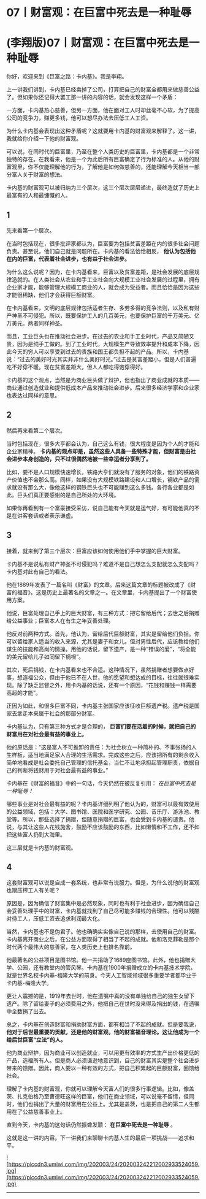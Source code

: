 # 07丨财富观：在巨富中死去是一种耻辱

# (李翔版)07丨财富观：在巨富中死去是一种耻辱

你好，欢迎来到《巨富之路：卡内基》。我是李翔。

上一讲我们讲到，卡内基已经卖掉了公司，打算把自己的财富全都用来做慈善公益了。但如果你还记得大罢工那一讲的内容的话，就会发现这样一个矛盾：

一方面，卡内基热心慈善，但另一方面，他在面对工人时却丝毫不心软，为了提高公司的竞争力，赚更多钱，他可以想尽办法去压低工人工资。

为什么卡内基会表现出这种矛盾呢？这就要用卡内基的财富观来解释了。这一讲，我就给你介绍一下他的财富观。

可以说，在同时代的巨富里，乃至在整个人类历史的巨富里，卡内基都是一个非常独特的存在。在我看来，他是一个为此后所有巨富确定了行为标准的人。从他的财富观里，你不仅能理解他的行为，了解他是如何做慈善的，还能理解今天相当一部分富人关于财富的想法。

卡内基的财富观可以被归纳为三个层次，这三个层次层层递进，最终造就了历史上最富有的人和最慷慨的人。

## 1

先来看第一个层次。

在当时包括现在，很多批评家都认为，巨富要为包括贫富差距在内的很多社会问题负责。甚至说，他们自己就是问题所在。卡内基的看法恰恰相反， **他认为包括他在内的巨富，代表着社会进步，也有益于社会进步。**

为什么这么说呢？因为，在卡内基看来，巨富以及贫富差距，是社会发展的底层规律造就的。在人类社会从农业和手工业社会向大规模工业社会发展的过程里，拥有企业家才能，能够管理大规模工商业的人，就会成为受益者。而且恰恰是因为这些才能很稀缺，他们才会获得巨额财富。

在卡内基看来，文明的底层规律包括适者生存、多劳多得的竞争法则，以及私有财产神圣不可侵犯。所以，既要保护工人的几百美元，也要保护巨富的千万美元、亿万美元。两者同样神圣。

而且，工业巨头也在推动社会进步。在过去的农业和手工业时代，产品又简陋又贵，因为是纯手工做的。到了工业时代，大规模生产导致效率提升和成本下降，因此今天的穷人可以享受到过去的贵族和国王都负担不起的产品。所以，卡内基说：“过去的美好时光其实并非什么美好时光。”过去是贫富差距小，但是人们普遍吃不好穿不暖。现在贫富差距大，但人人都吃得饱穿得好。

卡内基的这个观点，当然是为商业巨头做了辩护，但也指出了商业成就的本质——商业通过创造就业和提供低成本产品来推动社会进步。后来很多经济学家和企业家也表达过同样的意思。

## 2

然后再来看第二个层次。

当时包括现在，很多大亨都会认为，自己这么有钱，很大程度是因为个人的才能和企业家精神。 **卡内基的观点却是，虽然这些人具备一些特殊才能，但财富是由社会进步本身创造的，只不过很偶然地被一些幸运者分享到了。**

比如，要不是人口规模快速增长，铁路大亨们就没有了服务的对象，他们的铁路资产价值也不会那么高。同样，如果没有大规模铁路建设和人口增长，钢铁产品的需求就没有那么大，像他这样的钢铁巨头也不可能赚到这么多钱。各行各业都是如此。巨头们真正要感谢的是自己所处的大环境。

如果你再看到有一个富豪接受采访，说自己能有今天就是运气好，有可能他真的不是在讲客套话或者表示谦虚。

## 3

接着，就来到了第三个层次：巨富应该如何使用他们手中掌握的巨大财富。

卡内基不是说私有财产神圣不可侵犯吗？难道不是自己想怎么支配就怎么支配吗？卡内基对此有自己的看法。

他在1889年发表了一篇名叫《财富》的文章。后来这篇文章的标题被改成了《财富的福音》。这是历史上最著名的文章之一。在文章里，卡内基提出了一个财富使用方案。

他说，巨富处理自己手上的巨大财富，有三种方式：把它留给后代；去世之后捐赠给公益事业；巨富本人在有生之年妥善处理。

他反对前两种方式。首先，他认为，留给后代巨额财富，其实是留给他们负担。你可以留给家人适当的收入来源，尤其是妻子和女儿。但对男性后代，应该教给他们谋生的技能和高尚的情操。用他的话说，留下遗产，是一种“错误的爱”，“将全能的美元留给儿子如同留下祸根”。

其次，死后捐钱，在卡内基看来也不合适。这种情况下，虽然捐赠者想要做点好事，想造福公众，但由于他已不在人世，他的愿望和想达成的目标，往往就很难实现。除了缺乏监督之外，用卡内基的话说，还有一个原因，“花钱和赚钱一样需要高超的才能”。

正因为如此，和很多巨富不同，卡内基主张国家应该征收巨额遗产税。遗产税是国家去拿走本来属于社会的那部分财富。

卡内基认为，只有第三种方式才是合理的， **巨富们要在活着的时候，就把自己的财富用在对社会最有益的事业上。**

他的原话是：“这是富人不可推卸的责任：为社会树立一种简朴的、不事张扬的人生样板，适当地满足家人合理的生活需求。完成这些之后，应该把所有的剩余收入简单地看成是社会委托自己管理的信托基金，当仁不让地承担起管理职责，依据自己的判断将钱财用于对社会最有益的事业。”

卡内基在《财富的福音》中的一句话，今天仍然在被反复引用： *在巨富中死去是一种耻辱！*

哪些事业是对社会最有益的呢？卡内基详细列明了他认为的，财富可以最有效使用的公益领域，包括：大学、图书馆、医院和医学研究、公园、音乐厅、游泳池、教堂等。所以，那些选择了捐赠，但随意捐赠的巨富，也会受到卡内基的谴责。他说，与其让这些人花钱施舍，鼓励不应该鼓励的东西，比如懒惰和不工作，还不如把这些富人扔到大海里。

这三层就是卡内基的财富观。

## 4

这套财富观可以说是自成一套系统，也非常有说服力。但是，为什么说他的财富观也跟压榨工人有关呢？

原因是，因为确信了财富集中是必然现象，同时也有利于社会进步，因为确信自己会妥善处理手中的财富，卡内基就找到了自己尽可能多赚钱的合理性。他可以残酷对待工人，压低工资去追求利润最大化。

当然，卡内基也不是伪君子。他也确确实实像自己说的那样，去使用自己的财富。卡内基离开商业之后，在公益方面取得了相当了不起的成就。他和洛克菲勒是那个时代两个最伟大的慈善家，在人类历史上也排名靠前。

他最著名的公益项目是图书馆。他一共捐助了1689座图书馆。此外，他也捐赠大学、公园，还有教堂内的管风琴。卡内基在1900年捐赠成立的卡内基技术学院，就是世界名校卡内基-梅隆大学的前身。今天人工智能领域很多重要学者都毕业于卡内基-梅隆大学。

更让人震撼的是，1919年去世时，他在遗嘱中真的没有单独给自己的独生女留下遗产。除了留给妻子的必须费用之外，他把自己在世时没来得及捐出的钱，在遗嘱中全数捐了出去。

总之，卡内基在创造财富和捐助财富方面，都有相当了不起的成就。但是要我说， **他对于后世最重要的贡献，还是他的财富观，他的财富福音理论。这让他成为一个给后世巨富“立法”的人。**

他为商业辩护，因为商业可以创造就业，可以用更有效率的方式生产出价格更低的产品，造福所有人。但是商人必须谦逊地意识到，自己的财富其实是整个社会进步带来的馈赠。因此，商人要以一种有效的方式，把自己积累起的巨额财富，回馈给社会。

理解了卡内基的财富观，你就可以理解今天富人们的很多行事逻辑。比如，像盖茨、扎克伯格乃至曹德旺这样的巨富，他们在商业领域，可以说毫不留情，但同时，他们也捐出了大量的财富用在公益上。尤其是盖茨，也是把自己的第二人生都用在了公益慈善事业上。

直到今天，卡内基的这句话仍然振聋发聩： **在巨富中死去是一种耻辱** 。

这就是这一讲的内容。下一讲我们来聊聊卡内基人生的最后一项挑战——追求和平。

![https://piccdn3.umiwi.com/img/202003/24/202003242212002933524059.jpg](https://piccdn3.umiwi.com/img/202003/24/202003242212002933524059.jpg)

---
